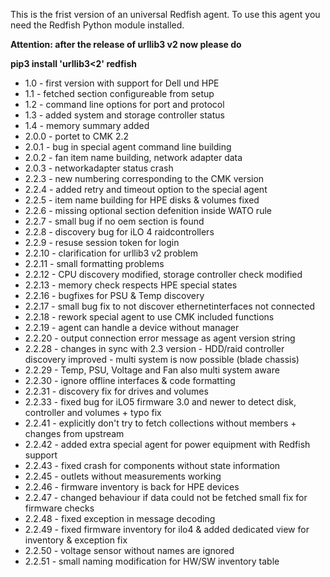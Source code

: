 This is the frist version of an universal Redfish agent.
To use this agent you need the Redfish Python module installed.

**Attention: after the release of urllib3 v2 now please do**

**pip3 install 'urllib3<2' redfish**

- 1.0 - first version with support for Dell und HPE
- 1.1 - fetched section configureable from setup
- 1.2 - command line options for port and protocol
- 1.3 - added system and storage controller status
- 1.4 - memory summary added
- 2.0.0 - portet to CMK 2.2
- 2.0.1 - bug in special agent command line building
- 2.0.2 - fan item name building, network adapter data
- 2.0.3 - networkadapter status crash
- 2.2.3 - new numbering corresponding to the CMK version
- 2.2.4 - added retry and timeout option to the special agent
- 2.2.5 - item name building for HPE disks & volumes fixed
- 2.2.6 - missing optional section defenition inside WATO rule
- 2.2.7 - small bug if no oem section is found
- 2.2.8 - discovery bug for iLO 4 raidcontrollers
- 2.2.9 - resuse session token for login
- 2.2.10 - clarification for urllib3 v2 problem
- 2.2.11 - small formatting problems
- 2.2.12 - CPU discovery modified, storage controller check modified
- 2.2.13 - memory check respects HPE special states
- 2.2.16 - bugfixes for PSU & Temp discovery
- 2.2.17 - small bug fix to not discover ethernetinterfaces not connected
- 2.2.18 - rework special agent to use CMK included functions
- 2.2.19 - agent can handle a device without manager
- 2.2.20 - output connection error message as agent version string
- 2.2.28 - changes in sync with 2.3 version - HDD/raid controller discovery improved - 
    multi system is now possible (blade chassis)
- 2.2.29 - Temp, PSU, Voltage and Fan also multi system aware
- 2.2.30 - ignore offline interfaces & code formatting
- 2.2.31 - discovery fix for drives and volumes
- 2.2.33 - fixed bug for iLO5 firmware 3.0 and newer to detect
           disk, controller and volumes + typo fix
- 2.2.41 - explicitly don't try to fetch collections without members + changes from upstream
- 2.2.42 - added extra special agent for power equipment with Redfish support
- 2.2.43 - fixed crash for components without state information
- 2.2.45 - outlets without measurements working
- 2.2.46 - firmware inventory is back for HPE devices
- 2.2.47 - changed behaviour if data could not be fetched
           small fix for firmware checks
- 2.2.48 - fixed exception in message decoding
- 2.2.49 - fixed firmware inventory for ilo4 & added dedicated view for inventory & exception fix
- 2.2.50 - voltage sensor without names are ignored
- 2.2.51 - small naming modification for HW/SW inventory table
